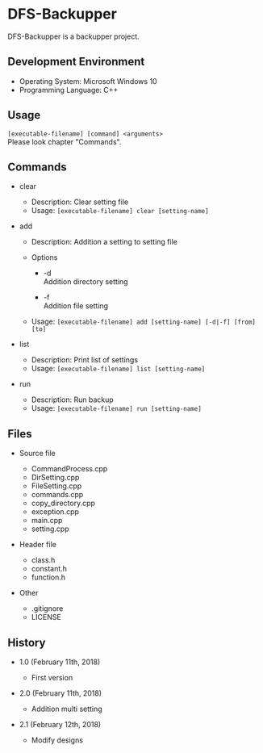DFS-Backupper
=============
DFS-Backupper is a backupper project.

Development Environment
-----------------------
* Operating System: Microsoft Windows 10
* Programming Language: C++

Usage
-----
`[executable-filename] [command] <arguments>`  
Please look chapter "Commands".

Commands
--------
* clear  
	* Description: Clear setting file
	* Usage: `[executable-filename] clear [setting-name]`

* add  
	* Description: Addition a setting to setting file

	* Options
		* -d  
		Addition directory setting

		* -f  
		Addition file setting

	* Usage: `[executable-filename] add [setting-name] [-d|-f] [from] [to]`

* list
	* Description: Print list of settings
	* Usage: `[executable-filename] list [setting-name]`

* run
	* Description: Run backup
	* Usage: `[executable-filename] run [setting-name]`

Files
-----
* Source file
	* CommandProcess.cpp
	* DirSetting.cpp
	* FileSetting.cpp
	* commands.cpp
	* copy\_directory.cpp
	* exception.cpp
	* main.cpp
	* setting.cpp

* Header file
	* class.h
	* constant.h
	* function.h

* Other
	* .gitignore
	* LICENSE

History
-------
* 1.0 (February 11th, 2018)
	* First version

* 2.0 (February 11th, 2018)
	* Addition multi setting

* 2.1 (February 12th, 2018)
	* Modify designs
